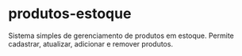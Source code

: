 # produtos-estoque
Sistema simples de gerenciamento de produtos em estoque. Permite cadastrar, atualizar, adicionar e remover produtos.
